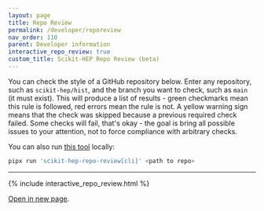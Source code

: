 ```yaml
---
layout: page
title: Repo Review
permalink: /developer/reporeview
nav_order: 110
parent: Developer information
interactive_repo_review: true
custom_title: Scikit-HEP Repo Review (beta)
---
```


You can check the style of a GitHub repository below. Enter any repository, such
as `scikit-hep/hist`, and the branch you want to check, such as `main` (it must
exist). This will produce a list of results - green checkmarks mean this rule is
followed, red errors mean the rule is not. A yellow warning sign means that the
check was skipped because a previous required check failed. Some checks will
fail, that's okay - the goal is bring all possible issues to your attention, not
to force compliance with arbitrary checks.

You can also run [this tool](https://github.com/scikit-hep/repo-review)
locally:

```bash
pipx run 'scikit-hep-repo-review[cli]' <path to repo>
```

---

{% include interactive_repo_review.html %}

[Open in new page](https://scikit-hep.github.io/repo-review/).
